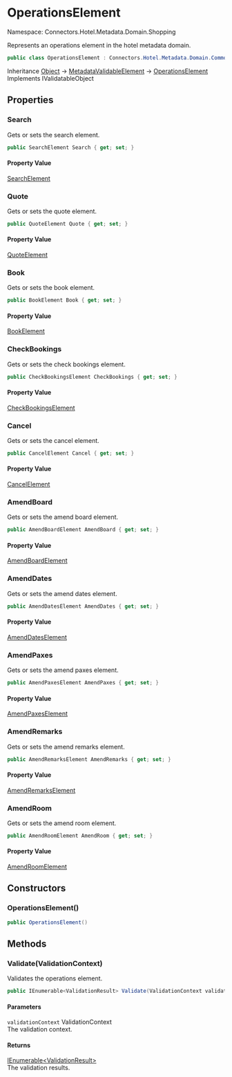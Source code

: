 # OperationsElement

Namespace: Connectors.Hotel.Metadata.Domain.Shopping

Represents an operations element in the hotel metadata domain.

```csharp
public class OperationsElement : Connectors.Hotel.Metadata.Domain.Common.MetadataValidableElement, System.ComponentModel.DataAnnotations.IValidatableObject
```

Inheritance [Object](https://docs.microsoft.com/en-us/dotnet/api/system.object) → [MetadataValidableElement](./connectors.hotel.metadata.domain.common.metadatavalidableelement) → [OperationsElement](./connectors.hotel.metadata.domain.shopping.operationselement)<br />
Implements IValidatableObject

## Properties

### **Search**

Gets or sets the search element.

```csharp
public SearchElement Search { get; set; }
```

#### Property Value

[SearchElement](./connectors.hotel.metadata.domain.shopping.search.searchelement)<br />

### **Quote**

Gets or sets the quote element.

```csharp
public QuoteElement Quote { get; set; }
```

#### Property Value

[QuoteElement](./connectors.hotel.metadata.domain.shopping.quote.quoteelement)<br />

### **Book**

Gets or sets the book element.

```csharp
public BookElement Book { get; set; }
```

#### Property Value

[BookElement](./connectors.hotel.metadata.domain.shopping.book.bookelement)<br />

### **CheckBookings**

Gets or sets the check bookings element.

```csharp
public CheckBookingsElement CheckBookings { get; set; }
```

#### Property Value

[CheckBookingsElement](./connectors.hotel.metadata.domain.shopping.checkbookings.checkbookingselement)<br />

### **Cancel**

Gets or sets the cancel element.

```csharp
public CancelElement Cancel { get; set; }
```

#### Property Value

[CancelElement](./connectors.hotel.metadata.domain.shopping.cancel.cancelelement)<br />

### **AmendBoard**

Gets or sets the amend board element.

```csharp
public AmendBoardElement AmendBoard { get; set; }
```

#### Property Value

[AmendBoardElement](./connectors.hotel.metadata.domain.shopping.amendboard.amendboardelement)<br />

### **AmendDates**

Gets or sets the amend dates element.

```csharp
public AmendDatesElement AmendDates { get; set; }
```

#### Property Value

[AmendDatesElement](./connectors.hotel.metadata.domain.shopping.amenddates.amenddateselement)<br />

### **AmendPaxes**

Gets or sets the amend paxes element.

```csharp
public AmendPaxesElement AmendPaxes { get; set; }
```

#### Property Value

[AmendPaxesElement](./connectors.hotel.metadata.domain.shopping.amendpaxes.amendpaxeselement)<br />

### **AmendRemarks**

Gets or sets the amend remarks element.

```csharp
public AmendRemarksElement AmendRemarks { get; set; }
```

#### Property Value

[AmendRemarksElement](./connectors.hotel.metadata.domain.shopping.amendremarks.amendremarkselement)<br />

### **AmendRoom**

Gets or sets the amend room element.

```csharp
public AmendRoomElement AmendRoom { get; set; }
```

#### Property Value

[AmendRoomElement](./connectors.hotel.metadata.domain.shopping.amendroom.amendroomelement)<br />

## Constructors

### **OperationsElement()**

```csharp
public OperationsElement()
```

## Methods

### **Validate(ValidationContext)**

Validates the operations element.

```csharp
public IEnumerable<ValidationResult> Validate(ValidationContext validationContext)
```

#### Parameters

`validationContext` ValidationContext<br />
The validation context.

#### Returns

[IEnumerable\<ValidationResult\>](https://docs.microsoft.com/en-us/dotnet/api/system.collections.generic.ienumerable-1)<br />
The validation results.
